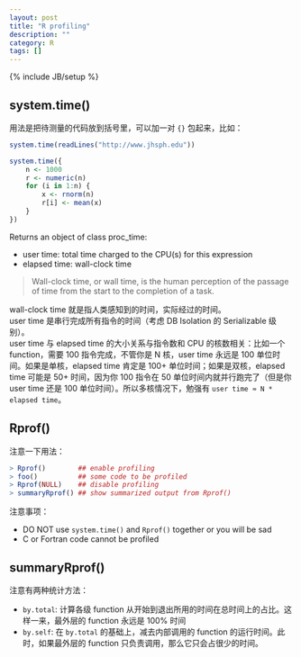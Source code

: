 ```yaml
---
layout: post
title: "R profiling"
description: ""
category: R
tags: []
---
```

{% include JB/setup %}

## system.time()

用法是把待测量的代码放到括号里，可以加一对 `{}` 包起来，比如：

```r
system.time(readLines("http://www.jhsph.edu"))

system.time({
    n <- 1000
    r <- numeric(n)
    for (i in 1:n) {
        x <- rnorm(n)
        r[i] <- mean(x)
    }
})
```

Returns an object of class proc_time: 

* user time: total time charged to the CPU(s) for this expression
* elapsed time: wall-clock time

> Wall-clock time, or wall time, is the human perception of the passage of time from the start to the completion of a task.

wall-clock time 就是指人类感知到的时间，实际经过的时间。  
user time 是串行完成所有指令的时间（考虑 DB Isolation 的 Serializable 级别）。  
user time 与 elapsed time 的大小关系与指令数和 CPU 的核数相关：比如一个 function，需要 100 指令完成，不管你是 N 核，user time 永远是 100 单位时间。如果是单核，elapsed time 肯定是 100+ 单位时间；如果是双核，elapsed time 可能是 50+ 时间，因为你 100 指令在 50 单位时间内就并行跑完了（但是你 user time 还是 100 单位时间）。所以多核情况下，勉强有 `user time ≈ N * elapsed time`。

## Rprof()

注意一下用法：

```r
> Rprof()        ## enable profiling
> foo()          ## some code to be profiled
> Rprof(NULL)    ## disable profiling
> summaryRprof() ## show summarized output from Rprof()
```

注意事项：

* DO NOT use `system.time()` and `Rprof()` together or you will be sad
* C or Fortran code cannot be profiled

## summaryRprof()

注意有两种统计方法：

* `by.total`: 计算各级 function 从开始到退出所用的时间在总时间上的占比。这样一来，最外层的 function 永远是 100% 时间
* `by.self`: 在 `by.total` 的基础上，减去内部调用的 function 的运行时间。此时，如果最外层的 function 只负责调用，那么它只会占很少的时间。